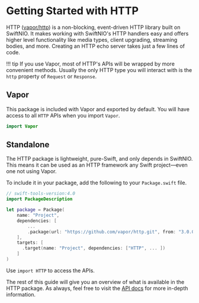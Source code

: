 # Getting Started with HTTP

HTTP ([vapor/http](https://github.com/vapor/http)) is a non-blocking, event-driven HTTP library built on SwiftNIO. It makes working with SwiftNIO's HTTP handlers easy and offers higher level functionality like media types, client upgrading, streaming bodies, and more. Creating an HTTP echo server takes just a few lines of code.

!!! tip
    If you use Vapor, most of HTTP's APIs will be wrapped by more convenient methods. Usually the only HTTP type you
    will interact with is the `http` property of `Request` or `Response`.

## Vapor

This package is included with Vapor and exported by default. You will have access to all `HTTP` APIs when you import `Vapor`.

```swift
import Vapor
```

## Standalone

The HTTP package is lightweight, pure-Swift, and only depends in SwiftNIO. This means it can be used as an HTTP framework any Swift project&mdash;even one not using Vapor.

To include it in your package, add the following to your `Package.swift` file.

```swift
// swift-tools-version:4.0
import PackageDescription

let package = Package(
    name: "Project",
    dependencies: [
        ...
        .package(url: "https://github.com/vapor/http.git", from: "3.0.0"),
    ],
    targets: [
      .target(name: "Project", dependencies: ["HTTP", ... ])
    ]
)
```

Use `import HTTP` to access the APIs.

The rest of this guide will give you an overview of what is available in the HTTP package. As always, feel free to visit the [API docs](https://api.vapor.codes/http/latest/HTTP/index.html) for more in-depth information.
